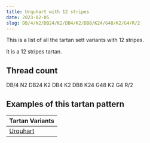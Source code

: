 ```yaml
---
title: Urquhart with 12 stripes
date: 2023-02-05
slug: DB/4/N2/DB24/K2/DB4/K2/DB8/K24/G48/K2/G4/R/2
---
```

This is a list of all the tartan sett variants with 12 stripes.

It is a 12 stripes tartan.


## Thread count
DB/4 N2 DB24 K2 DB4 K2 DB8 K24 G48 K2 G4 R/2

## Examples of this tartan pattern

| Tartan Variants |
|---------------|
| [Urquhart](/variants/db/4/n2/db24/k2/db4/k2/db8/k24/g48/k2/g4/r/2-db00004c-g004c00-k000000-nd0d0d0-rc80000)||

